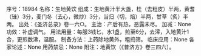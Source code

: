 序号：18984
名称：生地黄饮
组成：生地黄汁半大盏，桂（去粗皮）半两，黄耆（锉）3分，麦门冬（去心，微炒）3分，当归（切，焙）半两，甘草（炙）半两。
出处：《圣济总录》卷一六○。
主治：产后有热，恶露未尽。
加减：None
功效：补虚调气。
用法用量：每服3钱匕，水1盏，煎至6分，去滓，入地黄汁1合，更煎数沸，温服。
制备方法：上药除地黄外，粗捣筛。
临床应用：None
各家论述：None
用药禁忌：None
附注：地黄饮（《普济方》卷三四六）。
